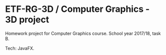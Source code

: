 # ETF-RG-3D / Computer Graphics - 3D project

Homework project for Computer Graphics course. School year 2017/18, task B.

Tech: JavaFX.
